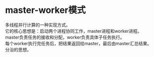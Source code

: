 # master-worker模式
多线程并行计算的一种实现方式。                 
它的核心思想是：启动两个进程协同工作，master进程和worker进程。               
master负责任务的接收和分配，worker负责具体子任务执行。                   
每个worker执行完任务后，把结果返回给master，最后由master汇总结果。                  
分治的思想。                  



